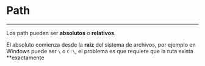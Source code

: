 # Path

---
Los path pueden ser **absolutos** o **relativos**.

El absoluto comienza desde la **raiz** del sistema de archivos, por ejemplo en Windows puede ser `\` o `C:\`, el problema es que requiere que la ruta exista **exactamente
